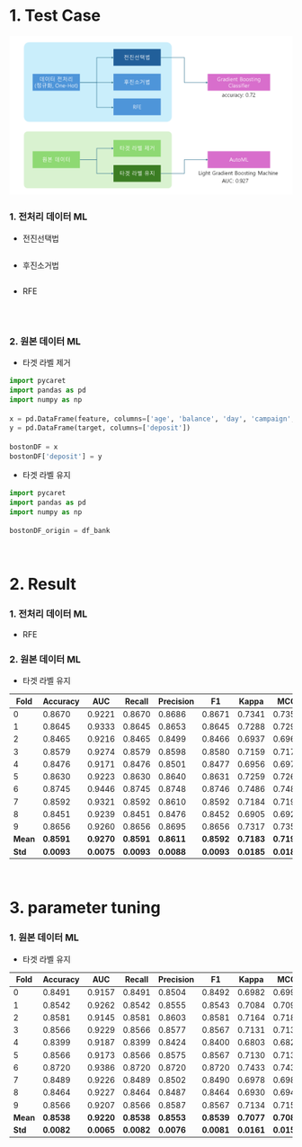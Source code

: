 # 1. Test Case

![](assets/test_result.png)

### 1. 전처리 데이터 ML<br>
- 전진선택법
```python

```
- 후진소거법
```python

```
- RFE
```python

```
<br>

### 2. 원본 데이터 ML<br>
- 타겟 라벨 제거
```python
import pycaret
import pandas as pd
import numpy as np

x = pd.DataFrame(feature, columns=['age', 'balance', 'day', 'campaign', 'pdays', 'previous'])
y = pd.DataFrame(target, columns=['deposit'])

bostonDF = x
bostonDF['deposit'] = y
```
- 타겟 라벨 유지
```python
import pycaret
import pandas as pd
import numpy as np

bostonDF_origin = df_bank
```
<br>

# 2. Result

### 1. 전처리 데이터 ML<br>
- RFE




### 2. 원본 데이터 ML<br>
- 타겟 라벨 유지

| Fold | Accuracy | AUC   | Recall | Precision | F1    | Kappa | MCC   |
|------|----------|-------|--------|-----------|-------|-------|-------|
| 0    | 0.8670   | 0.9221| 0.8670 | 0.8686    | 0.8671| 0.7341| 0.7352|
| 1    | 0.8645   | 0.9333| 0.8645 | 0.8653    | 0.8645| 0.7288| 0.7294|
| 2    | 0.8465   | 0.9216| 0.8465 | 0.8499    | 0.8466| 0.6937| 0.6963|
| 3    | 0.8579   | 0.9274| 0.8579 | 0.8598    | 0.8580| 0.7159| 0.7174|
| 4    | 0.8476   | 0.9171| 0.8476 | 0.8501    | 0.8477| 0.6956| 0.6975|
| 5    | 0.8630   | 0.9223| 0.8630 | 0.8640    | 0.8631| 0.7259| 0.7266|
| 6    | 0.8745   | 0.9446| 0.8745 | 0.8748    | 0.8746| 0.7486| 0.7488|
| 7    | 0.8592   | 0.9321| 0.8592 | 0.8610    | 0.8592| 0.7184| 0.7198|
| 8    | 0.8451   | 0.9239| 0.8451 | 0.8476    | 0.8452| 0.6905| 0.6924|
| 9    | 0.8656   | 0.9260| 0.8656 | 0.8695    | 0.8656| 0.7317| 0.7350|
| **Mean** | **0.8591** | **0.9270** | **0.8591** | **0.8611** | **0.8592** | **0.7183** | **0.7198** |
| **Std**  | **0.0093** | **0.0075** | **0.0093** | **0.0088** | **0.0093** | **0.0185** | **0.0180** |

<br>


# 3. parameter tuning
### 1. 원본 데이터 ML<br>
- 타겟 라벨 유지

| Fold | Accuracy | AUC   | Recall | Precision | F1    | Kappa | MCC   |
|------|----------|-------|--------|-----------|-------|-------|-------|
| 0    | 0.8491   | 0.9157| 0.8491 | 0.8504    | 0.8492| 0.6982| 0.6991|
| 1    | 0.8542   | 0.9262| 0.8542 | 0.8555    | 0.8543| 0.7084| 0.7094|
| 2    | 0.8581   | 0.9145| 0.8581 | 0.8603    | 0.8581| 0.7164| 0.7181|
| 3    | 0.8566   | 0.9229| 0.8566 | 0.8577    | 0.8567| 0.7131| 0.7139|
| 4    | 0.8399   | 0.9187| 0.8399 | 0.8424    | 0.8400| 0.6803| 0.6821|
| 5    | 0.8566   | 0.9173| 0.8566 | 0.8575    | 0.8567| 0.7130| 0.7136|
| 6    | 0.8720   | 0.9386| 0.8720 | 0.8720    | 0.8720| 0.7433| 0.7433|
| 7    | 0.8489   | 0.9226| 0.8489 | 0.8502    | 0.8490| 0.6978| 0.6987|
| 8    | 0.8464   | 0.9227| 0.8464 | 0.8487    | 0.8464| 0.6930| 0.6948|
| 9    | 0.8566   | 0.9207| 0.8566 | 0.8587    | 0.8567| 0.7134| 0.7150|
| **Mean** | **0.8538** | **0.9220** | **0.8538** | **0.8553** | **0.8539** | **0.7077** | **0.7088** |
| **Std**  | **0.0082** | **0.0065** | **0.0082** | **0.0076** | **0.0081** | **0.0161** | **0.0157** |
